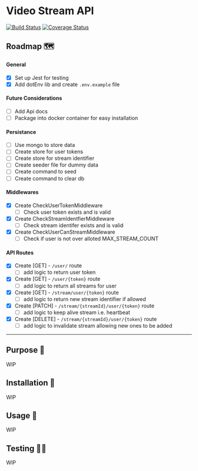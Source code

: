# Video Stream API

[![Build Status](https://travis-ci.org/rahman95/video-stream-api.svg?branch=master)](https://travis-ci.org/rahman95/video-stream-api)
[![Coverage Status](https://coveralls.io/repos/github/rahman95/video-stream-api/badge.svg?branch=master)](https://coveralls.io/github/rahman95/video-stream-api?branch=master)

## Roadmap 🗺

#### General

- [x] Set up Jest for testing
- [x] Add dotEnv lib and create `.env.example` file

#### Future Considerations

- [ ] Add Api docs
- [ ] Package into docker container for easy installation

#### Persistance

- [ ] Use mongo to store data
- [ ] Create store for user tokens
- [ ] Create store for stream identifier
- [ ] Create seeder file for dummy data
- [ ] Create command to seed
- [ ] Create command to clear db

#### Middlewares

- [x] Create CheckUserTokenMiddleware
  - [ ] Check user token exists and is valid
- [x] Create CheckStreamIdentfierMiddleware 
  - [ ] Check stream identifer exists and is valid
- [x] Create CheckUserCanStreamMiddleware
  - [ ] Check if user is not over alloted MAX_STREAM_COUNT

#### API Routes

- [x] Create [GET] - `/user/` route
  - [ ] add logic to return user token
- [x] Create [GET] - `/user/{token}` route
  - [ ] add logic to return all streams for user
- [x] Create [GET] - `/stream/user/{token}` route 
  - [ ] add logic to return new stream identifier if allowed
- [x] Create [PATCH] - `/stream/{streamId}/user/{token}` route 
  - [ ] add logic to keep alive stream i.e. heartbeat
- [x] Create [DELETE] - `/stream/{streamId}/user/{token}` route 
  - [ ] add logic to invalidate stream allowing new ones to be added

---- 
## Purpose 🔎

WIP

## Installation 🎯

WIP

## Usage 🚀

WIP

## Testing 🏋️‍♀️

WIP

